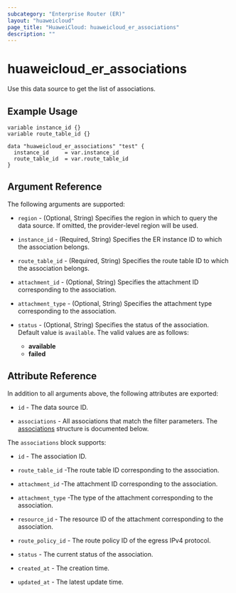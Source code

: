```yaml
---
subcategory: "Enterprise Router (ER)"
layout: "huaweicloud"
page_title: "HuaweiCloud: huaweicloud_er_associations"
description: ""
---
```


# huaweicloud_er_associations

Use this data source to get the list of associations.

## Example Usage

```hcl
variable instance_id {}
variable route_table_id {}

data "huaweicloud_er_associations" "test" {
  instance_id     = var.instance_id
  route_table_id  = var.route_table_id
}
```

## Argument Reference

The following arguments are supported:

* `region` - (Optional, String) Specifies the region in which to query the data source.
  If omitted, the provider-level region will be used.

* `instance_id` - (Required, String) Specifies the ER instance ID to which the association belongs.

* `route_table_id` - (Required, String) Specifies the route table ID to which the association belongs.

* `attachment_id` - (Optional, String) Specifies the attachment ID corresponding to the association.  

* `attachment_type` - (Optional, String) Specifies the attachment type corresponding to the association.  

* `status` - (Optional, String) Specifies the status of the association. Default value is `available`.
  The valid values are as follows:
  + **available**
  + **failed**

## Attribute Reference

In addition to all arguments above, the following attributes are exported:

* `id` - The data source ID.

* `associations` - All associations that match the filter parameters.
  The [associations](#route_associations) structure is documented below.

<a name="route_associations"></a>
The `associations` block supports:

* `id` - The association ID.

* `route_table_id` -The route table ID corresponding to the association.

* `attachment_id` -The attachment ID corresponding to the association.

* `attachment_type` -The type of the attachment corresponding to the association.

* `resource_id` - The resource ID of the attachment corresponding to the association.

* `route_policy_id` - The route policy ID of the egress IPv4 protocol.

* `status` - The current status of the association.

* `created_at` - The creation time.

* `updated_at` - The latest update time.
